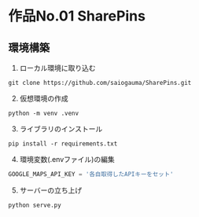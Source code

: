 # 作品No.01 SharePins


## 環境構築

1. ローカル環境に取り込む
```shell
git clone https://github.com/saiogauma/SharePins.git
```

2. 仮想環境の作成
```shell
python -m venv .venv
```

3. ライブラリのインストール
```shell
pip install -r requirements.txt
```

4. 環境変数(.envファイル)の編集
```python
GOOGLE_MAPS_API_KEY = '各自取得したAPIキーをセット'
```

5. サーバーの立ち上げ
```shell
python serve.py
```